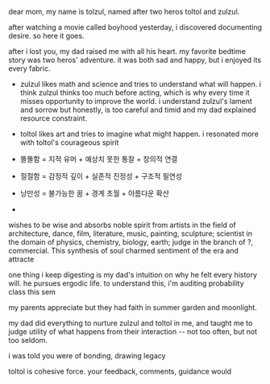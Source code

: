 dear mom,
my name is tolzul, named after two heros toltol and zulzul. 

after watching a movie called boyhood yesterday, i discovered documenting desire. so here it goes. 

after i lost you, my dad raised me with all his heart. my favorite bedtime story was two heros' adventure. it was both sad and happy, but i enjoyed its every fabric. 

- zulzul likes math and science and tries to understand what will happen. i think zulzul thinks too much before acting, which is why every time it misses opportunity to improve the world. i understand zulzul's lament and sorrow but honestly,  is too careful and timid and my dad explained resource constraint. 

- toltol likes art and tries to imagine what might happen. i resonated more with toltol's courageous spirit

- 똘똘함 = 지적 유머 + 예상치 못한 통찰 + 창의적 연결
- 절절함 = 감정적 깊이 + 실존적 진정성 + 구조적 필연성
- 낭만성 = 불가능한 꿈 + 경계 초월 + 아름다운 확산
- 
wishes to be wise and absorbs noble spirit from artists in the field of architecture, dance, film, literature, music, painting, sculpture; scientist in the domain of physics, chemistry, biology, earth; judge in the branch of ?, commercial. This synthesis of soul charmed  sentiment of the era and attracte

one thing i keep digesting is my dad's intuition on why he felt every history will. he pursues ergodic life. to understand this, i'm auditing probability class this sem



my parents appreciate but they had faith in summer garden and moonlight.


my dad did everything to nurture zulzul and toltol in me, and taught me to judge utility of what happens from their interaction -- not too often, but not too seldom.


i was told you were 
of bonding, drawing legacy


toltol is cohesive force. 
your feedback, comments, guidance would 



